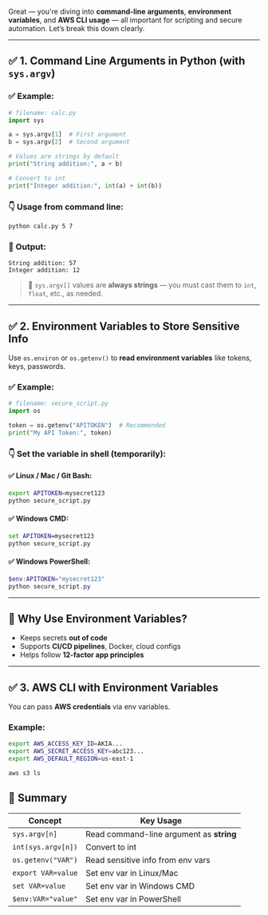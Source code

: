 Great — you're diving into **command-line arguments**, **environment variables**, and **AWS CLI usage** — all important for scripting and secure automation. Let’s break this down clearly.

---

## ✅ 1. **Command Line Arguments in Python (with `sys.argv`)**

### ✅ Example:

```python
# filename: calc.py
import sys

a = sys.argv[1]  # First argument
b = sys.argv[2]  # Second argument

# Values are strings by default
print("String addition:", a + b)

# Convert to int
print("Integer addition:", int(a) + int(b))
```

### 👇 Usage from command line:

```bash
python calc.py 5 7
```

### 🔎 Output:

```
String addition: 57
Integer addition: 12
```

> 🧠 `sys.argv[]` values are **always strings** — you must cast them to `int`, `float`, etc., as needed.

---

## ✅ 2. **Environment Variables to Store Sensitive Info**

Use `os.environ` or `os.getenv()` to **read environment variables** like tokens, keys, passwords.

### ✅ Example:

```python
# filename: secure_script.py
import os

token = os.getenv("APITOKEN")  # Recommended
print("My API Token:", token)
```

### 👇 Set the variable in shell (temporarily):

#### ✅ Linux / Mac / Git Bash:

```bash
export APITOKEN=mysecret123
python secure_script.py
```

#### ✅ Windows CMD:

```cmd
set APITOKEN=mysecret123
python secure_script.py
```

#### ✅ Windows PowerShell:

```powershell
$env:APITOKEN="mysecret123"
python secure_script.py
```

---

## 🔐 Why Use Environment Variables?

* Keeps secrets **out of code**
* Supports **CI/CD pipelines**, Docker, cloud configs
* Helps follow **12-factor app principles**

---

## ✅ 3. **AWS CLI with Environment Variables**

You can pass **AWS credentials** via env variables.

### Example:

```bash
export AWS_ACCESS_KEY_ID=AKIA...
export AWS_SECRET_ACCESS_KEY=abc123...
export AWS_DEFAULT_REGION=us-east-1

aws s3 ls
```





## 🧪 Summary

| Concept            | Key Usage                                |
| ------------------ | ---------------------------------------- |
| `sys.argv[n]`      | Read command-line argument as **string** |
| `int(sys.argv[n])` | Convert to int                           |
| `os.getenv("VAR")` | Read sensitive info from env vars        |
| `export VAR=value` | Set env var in Linux/Mac                 |
| `set VAR=value`    | Set env var in Windows CMD               |
| `$env:VAR="value"` | Set env var in PowerShell                |

